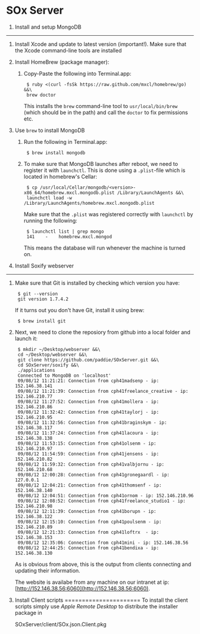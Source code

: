 SOx Server
=======================================

1. Install and setup MongoDB
----------------------------
1. Install Xcode and update to latest version (important!). Make sure that the Xcode command-line tools are installed
2. Install HomeBrew (package manager):
    1. Copy-Paste the following into Terminal.app:

            $ ruby <(curl -fsSk https://raw.github.com/mxcl/homebrew/go) &&\
            brew doctor

        This installs the `brew` command-line tool to `usr/local/bin/brew` (which should be in the path) and call the `doctor` to fix permissions etc.

3. Use `brew` to install MongoDB
    1. Run the following in Terminal.app:

            $ brew install mongodb

    2. To make sure that MongoDB launches after reboot, we need to register it with `launchctl`. This is done using a `.plist`-file which is located in homebrew's Cellar:
        
            $ cp /usr/local/Cellar/mongodb/<version>-x86_64/homebrew.mxcl.mongodb.plist /Library/LaunchAgents &&\
            launchctl load -w /Library/LaunchAgents/homebrew.mxcl.mongodb.plist
            
        Make sure that the `.plist` was registered correctly with `launchctl` by running the following:

            $ launchctl list | grep mongo
            141    -    homebrew.mxcl.mongod

        This means the database will run whenever the machine is turned on.

2. Install Soxify webserver
------------------------
1. Make sure that Git is installed by checking which version you have:

        $ git --version
        git version 1.7.4.2

    If it turns out you don't have Git, install it using brew:

        $ brew install git

2. Next, we need to clone the reposiory from github into a local folder and launch it:

        $ mkdir ~/Desktop/webserver &&\
        cd ~/Desktop/webserver &&\
        git clone https://github.com/paddie/SOxServer.git &&\
        cd SOxServer/soxify &&\
        ./applications
        Connected to MongoDB on 'localhost'
        09/08/12 11:21:21: Connection from cph41madsenp - ip: 152.146.38.141
        09/08/12 11:21:39: Connection from cph41freelance_creative - ip: 152.146.210.77
        09/08/12 11:27:52: Connection from cph41mollera - ip: 152.146.210.86
        09/08/12 11:32:42: Connection from cph41taylorj - ip: 152.146.210.95
        09/08/12 11:32:56: Connection from cph41braginskym - ip: 152.146.38.117
        09/08/12 11:37:24: Connection from cph41lacoura - ip: 152.146.38.138
        09/08/12 11:53:15: Connection from cph41olsenm - ip: 152.146.210.97
        09/08/12 11:54:59: Connection from cph41jensens - ip: 152.146.210.82
        09/08/12 11:59:32: Connection from cph41valbjornu - ip: 152.146.210.68
        09/08/12 12:00:28: Connection from cph41gronegaardl - ip: 127.0.0.1
        09/08/12 12:04:21: Connection from cph41thomsenf - ip: 152.146.38.140
        09/08/12 12:04:51: Connection from cph41ornom - ip: 152.146.210.96
        09/08/12 12:08:52: Connection from cph41freelance_studio1 - ip: 152.146.210.98
        09/08/12 12:11:39: Connection from cph41borupn - ip: 152.146.38.122
        09/08/12 12:15:10: Connection from cph41poulsenm - ip: 152.146.210.89
        09/08/12 12:21:33: Connection from cph41loftrx  - ip: 152.146.38.153
        09/08/12 12:35:06: Connection from cph41mini - ip: 152.146.38.56
        09/08/12 12:44:25: Connection from cph41bendixa - ip: 152.146.38.130

    As is obvious from above, this is the output from clients connecting and updating their information.

    The website is availabe from any machine on our intranet at ip: [http://152.146.38.56:6060](http://152.146.38.56:6060).

3. Install Client scripts
======================
To install the client scripts simply use *Apple Remote Desktop* to distribute the installer package in

    SOxServer/client/SOx.json.Client.pkg

